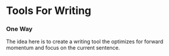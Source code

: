 # Tools For Writing

### One Way

The idea here is to create a writing tool the optimizes for forward momentum and focus on the current sentence.
